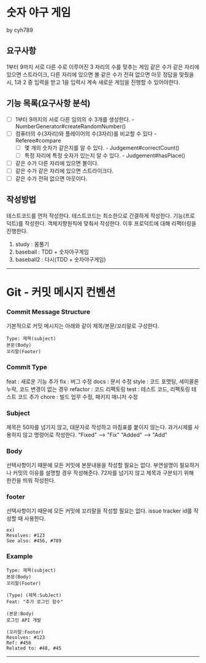 # 숫자 야구 게임
by cyh789

## 요구사항
1부터 9까지 서로 다른 수로 이루어진 3 자리의 수를 맞추는 게임
같은 수가 같은 자리에 있으면 스트라이크, 다른 자리에 있으면 볼
같은 수가 전혀 없으면 아웃
정답을 맞췄을 시, 1과 2 중 입력을 받고 1을 입력시 계속 새로운 게임을 진행할 수 있어야한다.

## 기능 목록(요구사항 분석)
- [ ] 1부터 9까지의 서로 다른 임의의 수 3개를 생성한다. - NumberGenerator#createRandomNumber()
- [ ] 컴퓨터의 수(3자리)와 플레이어의 수(3자리)를 비교할 수 있다 - Referee#compare
  - [ ] 몇 개의 숫자가 같은지를 알 수 있다. - Judgement#correctCount()
  - [ ] 특정 자리에 특정 숫자가 있는지 알 수 있다. - Judgement#hasPlace()
- [ ] 같은 수가 다른 자리에 있으면 볼이다.
- [ ] 같은 수가 같은 자리에 있으면 스트라이크다. 
- [ ] 같은 수가 전혀 없으면 아웃이다.

## 작성방법
테스트코드를 먼저 작성한다. 테스트코드는 최소한으로 간결하게 작성한다.
기능(프로덕트)를 작성한다. 객체지향원칙에 맞춰서 작성한다.
이후 프로덕트에 대해 리팩터링을 진행한다.

1. study : 몸풀기
2. baseball : TDD + 숫자야구게임
3. baseball2 : 다시(TDD + 숫자야구게임) 

---
# Git - 커밋 메시지 컨벤션

### Commit Message Structure
기본적으로 커밋 메시지는 아래와 같이 제목/본문/꼬리말로 구성한다.
```
Type: 제목(subject)
본문(Body)
꼬리말(Footer)
```

### Commit Type
feat : 새로운 기능 추가
fix : 버그 수정
docs : 문서 수정
style : 코드 포맷팅, 세미콜론 누락, 코드 변경이 없는 경우
refactor : 코드 리펙토링
test : 테스트 코드, 리펙토링 테스트 코드 추가
chore : 빌드 업무 수정, 패키지 매니저 수정

### Subject
제목은 50자를 넘기지 않고, 대문자로 작성하고 마침표를 붙이지 않는다.
과거시제를 사용하지 않고 명령어로 작성한다.
"Fixed" --> "Fix"
"Added" --> "Add"

### Body
선택사항이기 때문에 모든 커밋에 본문내용을 작성할 필요는 없다.
부연설명이 필요하거나 커밋의 이유를 설명할 경우 작성해준다.
72자를 넘기지 않고 제목과 구분되기 위해 한칸을 띄워 작성한다.

### footer
선택사항이기 때문에 모든 커밋에 꼬리말을 작성할 필요는 없다.
issue tracker id를 작성할 때 사용한다.

```
ex)
Resolves: #123
See also: #456, #789
```

### Example
```
Type: 제목(subject)
본문(Body)
꼬리말(Footer)
```
```
(Type) (제목:SubJect)
Feat: "추가 로그인 함수"

(본문:Body)
로그인 API 개발

(꼬리말:Footer)
Resolves: #123
Ref: #456
Related to: #48, #45
```
---